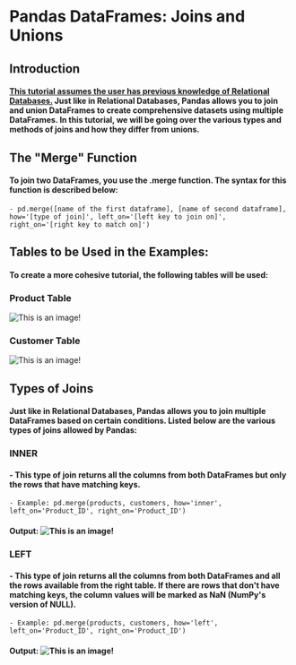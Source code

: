 # Pandas DataFrames: Joins and Unions
## Introduction
#### <ins>This tutorial assumes the user has previous knowledge of Relational Databases.</ins> Just like in Relational Databases, Pandas allows you to join and union DataFrames to create comprehensive datasets using multiple DataFrames. In this tutorial, we will be going over the various types and methods of joins and how they differ from unions.
## The "Merge" Function
#### To join two DataFrames, you use the .merge function. The syntax for this function is described below:
    - pd.merge([name of the first dataframe], [name of second dataframe], how='[type of join]', left_on='[left key to join on]', right_on='[right key to match on]')
## Tables to be Used in the Examples:
#### To create a more cohesive tutorial, the following tables will be used:
### Product Table
![This is an image!](https://cdn.analyticsvidhya.com/wp-content/uploads/2020/02/jip1.png)
### Customer Table
![This is an image!](https://cdn.analyticsvidhya.com/wp-content/uploads/2020/02/jip2.png)
## Types of Joins
#### Just like in Relational Databases, Pandas allows you to join multiple DataFrames based on certain conditions. Listed below are the various types of joins allowed by Pandas:
### INNER
#### - This type of join returns all the columns from both DataFrames but only the rows that have matching keys.
    - Example: pd.merge(products, customers, how='inner', left_on='Product_ID', right_on='Product_ID')
#### Output: ![This is an image!](https://cdn.analyticsvidhya.com/wp-content/uploads/2020/02/jip3.png)
### LEFT
#### - This type of join returns all the columns from both DataFrames and all the rows available from the right table. If there are rows that don't have matching keys, the column values will be marked as NaN (NumPy's version of NULL).
    - Example: pd.merge(products, customers, how='left', left_on='Product_ID', right_on='Product_ID')
#### Output: ![This is an image!](https://cdn.analyticsvidhya.com/wp-content/uploads/2020/02/jip8.png)
